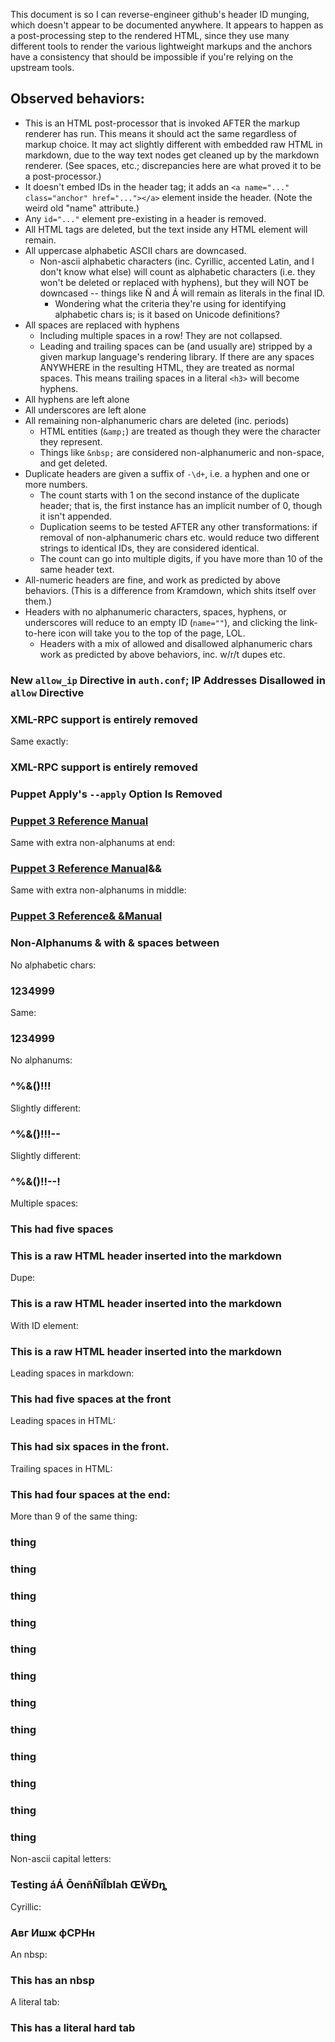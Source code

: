 This document is so I can reverse-engineer github's header ID munging, which doesn't appear to be documented anywhere. It appears to happen as a post-processing step to the rendered HTML, since they use many different tools to render the various lightweight markups and the anchors have a consistency that should be impossible if you're relying on the upstream tools.

Observed behaviors:
-----

- This is an HTML post-processor that is invoked AFTER the markup renderer has run. This means it should act the same regardless of markup choice. It may act slightly different with embedded raw HTML in markdown, due to the way text nodes get cleaned up by the markdown renderer. (See spaces, etc.; discrepancies here are what proved it to be a post-processor.)
- It doesn't embed IDs in the header tag; it adds an `<a name="..." class="anchor" href="..."></a>` element inside the header. (Note the weird old "name" attribute.)
- Any `id="..."` element pre-existing in a header is removed.
- All HTML tags are deleted, but the text inside any HTML element will remain.
- All uppercase alphabetic ASCII chars are downcased.
    - Non-ascii alphabetic characters (inc. Cyrillic, accented Latin, and I don't know what else) will count as alphabetic characters (i.e. they won't be deleted or replaced with hyphens), but they will NOT be downcased -- things like Ñ and Á will remain as literals in the final ID.
        - Wondering what the criteria they're using for identifying alphabetic chars is; is it based on Unicode definitions?
- All spaces are replaced with hyphens
    - Including multiple spaces in a row! They are not collapsed.
    - Leading and trailing spaces can be (and usually are) stripped by a given markup language's rendering library. If there are any spaces ANYWHERE in the resulting HTML, they are treated as normal spaces. This means trailing spaces in a literal `<h3>` will become hyphens.
- All hyphens are left alone
- All underscores are left alone
- All remaining non-alphanumeric chars are deleted (inc. periods)
    - HTML entities (`&amp;`) are treated as though they were the character they represent.
    - Things like `&nbsp;` are considered non-alphanumeric and non-space, and get deleted.
- Duplicate headers are given a suffix of `-\d+`, i.e. a hyphen and one or more numbers.
    - The count starts with 1 on the second instance of the duplicate header; that is, the first instance has an implicit number of 0, though it isn't appended.
    - Duplication seems to be tested AFTER any other transformations: if removal of non-alphanumeric chars etc. would reduce two different strings to identical IDs, they are considered identical.
    - The count can go into multiple digits, if you have more than 10 of the same header text.
- All-numeric headers are fine, and work as predicted by above behaviors. (This is a difference from Kramdown, which shits itself over them.)
- Headers with no alphanumeric characters, spaces, hyphens, or underscores will reduce to an empty ID (`name=""`), and clicking the link-to-here icon will take you to the top of the page, LOL.
    - Headers with a mix of allowed and disallowed alphanumeric chars work as predicted by above behaviors, inc. w/r/t dupes etc.


### New `allow_ip` Directive in `auth.conf`; IP Addresses Disallowed in `allow` Directive

### XML-RPC support is entirely removed

Same exactly:

### XML-RPC support is entirely removed

### Puppet Apply's `--apply` Option Is Removed

### [Puppet 3 Reference Manual](/puppet/3/reference)

Same with extra non-alphanums at end:

### [Puppet 3 Reference Manual](/puppet/3/reference)&&

Same with extra non-alphanums in middle:

### [Puppet 3 Reference& &Manual](/puppet/3/reference)

### Non-Alphanums & with & spaces between

No alphabetic chars:

### 1234999

Same:

### 1234999

No alphanums:

### ^%&()!!!

Slightly different:

### ^%&()!!!--

Slightly different:

### ^%&()!!--!

Multiple spaces:

### This     had five spaces

<h3>This is a raw HTML header inserted into the markdown</h3>

Dupe:

<h3>This is a raw HTML header inserted into the markdown</h3>

With ID element:

<h3 id="this-is-a-raw-html-header-inserted-into-the-markdown">This is a raw HTML header inserted into the markdown</h3>

Leading spaces in markdown:

###     This had five spaces at the front

Leading spaces in HTML:

<h3>      This had six spaces in the front.</h3>

Trailing spaces in HTML:

<h3>This had four spaces at the end:    </h3>

More than 9 of the same thing:

### thing
### thing
### thing
### thing
### thing
### thing
### thing
### thing
### thing
### thing
### thing
### thing

Non-ascii capital letters:

### Testing áÁ ŌenñÑîÎblah ŒẄÐȵ

Cyrillic:

### Авг Ишж фСРНн

An nbsp:

### This has&nbsp;an nbsp

A literal tab:

### This has	a literal hard tab
